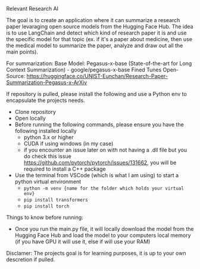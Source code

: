 Relevant Research AI 

The goal is to create an application where it can summarize a research paper levaraging open source models from the Hugging Face Hub. The idea is to use LangChain and detect which kind of research paper it is and use the specific model for that topic (ex. if it's a paper about medicine, then use the medical model to summarize the paper, analyze and draw out all the main points). 

For summarization: 
Base Model: Pegasus-x-base (State-of-the-art for Long Context Summarization) - google/pegasus-x-base
Fined Tunes Open-Source: https://huggingface.co/UNIST-Eunchan/Research-Paper-Summarization-Pegasus-x-ArXiv

If repository is pulled, please install the following and use a Python env to encapsulate the projects needs. 

- Clone repository
- Open locally
- Before running the following commands, please ensure you have the following installed locally
  -  python 3.x or higher
  -  CUDA if using windows (in my case)
    - if you encounter an issue later on with not having a .dll file but you do check this issue https://github.com/pytorch/pytorch/issues/131662, you will be required to install a C++ package
- Use the terminal from VSCode (which is what I am using) to start a python virtual environment
  - `python -m venv {name for the folder which holds your virtual env}`
  - `pip install transformers`
  - `pip install torch`


Things to know before running: 
- Once you run the main.py file, it will locally download the model from the Hugging Face Hub and load the model to your computers local memory (if you have GPU it will use it, else if will use your RAM)





Disclamer: The projects goal is for learning purposes, it is up to your own descretion if pulled. 
